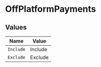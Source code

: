 # OffPlatformPayments


## Values

| Name      | Value     |
| --------- | --------- |
| `Include` | Include   |
| `Exclude` | Exclude   |